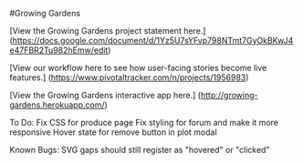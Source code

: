 #Growing Gardens

[View the Growing Gardens project statement here.]
(https://docs.google.com/document/d/1Yz5U7sYFvp798NTmt7GyOkBKwJ4e47FBR2Tu982hEmw/edit)

[View our workflow here to see how user-facing stories become live features.]
(https://www.pivotaltracker.com/n/projects/1956983)

[View the Growing Gardens interactive app here.]
(http://growing-gardens.herokuapp.com/)


To Do:
Fix CSS for produce page
Fix styling for forum and make it more responsive
Hover state for remove button in plot modal

Known Bugs:
SVG gaps should still register as "hovered" or "clicked"
